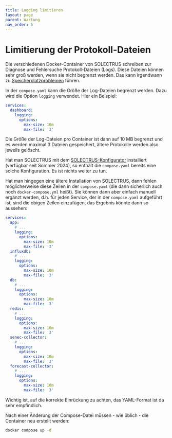 ```yaml
---
title: Logging limitieren
layout: page
parent: Wartung
nav_order: 5
---
```


# Limitierung der Protokoll-Dateien

Die verschiedenen Docker-Container von SOLECTRUS schreiben zur Diagnose und Fehlersuche Protokoll-Dateien (Logs). Diese Dateien können sehr groß werden, wenn sie nicht begrenzt werden. Das kann irgendwann zu [Speicherplatzproblemen](https://github.com/orgs/solectrus/discussions/3748) führen.

In der `compose.yaml` kann die Größe der Log-Dateien begrenzt werden. Dazu wird die Option `logging` verwendet. Hier ein Beispiel:

```yaml
services:
  dashboard:
    logging:
      options:
        max-size: 10m
        max-file: '3'
```

Die Größe der Log-Dateien pro Container ist dann auf 10 MB begrenzt und es werden maximal 3 Dateien gespeichert, ältere Protokolle werden also jeweils gelöscht.

Hat man SOLECTRUS mit dem [SOLECTRUS-Konfigurator](https://configurator.solectrus.de/) installiert (verfügbar seit Sommer 2024), so enthält die `compose.yaml` bereits eine solche Konfiguration. Es ist nichts weiter zu tun.

Hat man hingegen eine ältere Installation von SOLECTRUS, dann fehlen möglicherweise diese Zeilen in der `compose.yaml` (die dann sicherlich auch noch `docker-compose.yml` heißt). Sie können dann aber einfach manuell ergänzt werden, d.h. für jeden Service, der in der `compose.yaml` aufgeführt ist, sind die obigen Zeilen einzufügen, das Ergebnis könnte dann so aussehen:

```yaml
services:
  app:
    # ...
    logging:
      options:
        max-size: 10m
        max-file: '3'
  influxdb:
    # ...
    logging:
      options:
        max-size: 10m
        max-file: '3'
  db:
    # ...
    logging:
      options:
        max-size: 10m
        max-file: '3'
  redis:
    # ...
    logging:
      options:
        max-size: 10m
        max-file: '3'
  senec-collector:
    # ...
    logging:
      options:
        max-size: 10m
        max-file: '3'
  forecast-collector:
    # ...
    logging:
      options:
        max-size: 10m
        max-file: '3'
```

Wichtig ist, auf die korrekte Einrückung zu achten, das YAML-Format ist da sehr empfindlich.

Nach einer Änderung der Compose-Datei müssen - wie üblich - die Container neu erstellt werden:

```bash
docker compose up -d
```
